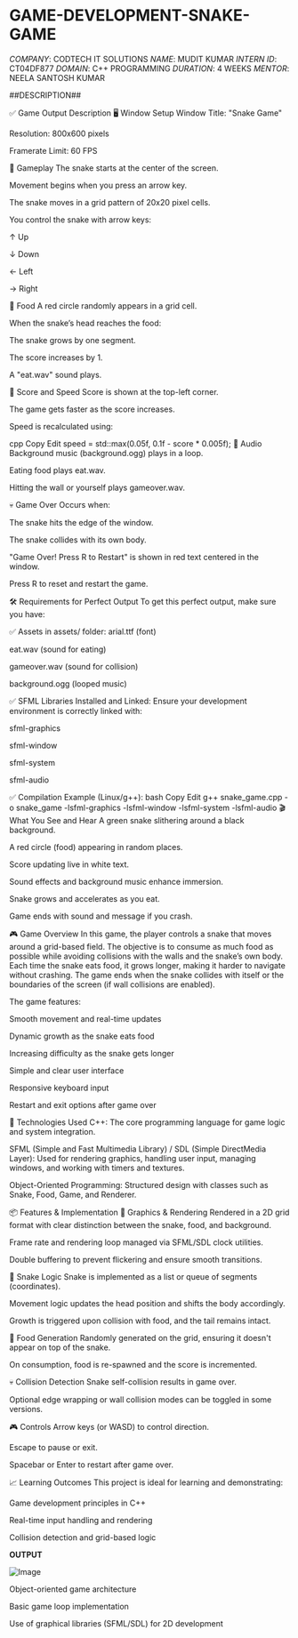 # GAME-DEVELOPMENT-SNAKE-GAME #
*COMPANY*: CODTECH IT SOLUTIONS
*NAME*: MUDIT KUMAR
*INTERN ID*: CT04DF877
*DOMAIN*: C++ PROGRAMMING
*DURATION*: 4 WEEKS
*MENTOR*: NEELA SANTOSH KUMAR

##DESCRIPTION## 

✅ Game Output Description
🖥️ Window Setup
Window Title: "Snake Game"

Resolution: 800x600 pixels

Framerate Limit: 60 FPS

🐍 Gameplay
The snake starts at the center of the screen.

Movement begins when you press an arrow key.

The snake moves in a grid pattern of 20x20 pixel cells.

You control the snake with arrow keys:

↑ Up

↓ Down

← Left

→ Right

🍎 Food
A red circle randomly appears in a grid cell.

When the snake’s head reaches the food:

The snake grows by one segment.

The score increases by 1.

A "eat.wav" sound plays.

🧠 Score and Speed
Score is shown at the top-left corner.

The game gets faster as the score increases.

Speed is recalculated using:

cpp
Copy
Edit
speed = std::max(0.05f, 0.1f - score * 0.005f);
🎵 Audio
Background music (background.ogg) plays in a loop.

Eating food plays eat.wav.

Hitting the wall or yourself plays gameover.wav.

💀 Game Over
Occurs when:

The snake hits the edge of the window.

The snake collides with its own body.

"Game Over! Press R to Restart" is shown in red text centered in the window.

Press R to reset and restart the game.

🛠️ Requirements for Perfect Output
To get this perfect output, make sure you have:

✅ Assets in assets/ folder:
arial.ttf (font)

eat.wav (sound for eating)

gameover.wav (sound for collision)

background.ogg (looped music)

✅ SFML Libraries Installed and Linked:
Ensure your development environment is correctly linked with:

sfml-graphics

sfml-window

sfml-system

sfml-audio

✅ Compilation Example (Linux/g++):
bash
Copy
Edit
g++ snake_game.cpp -o snake_game -lsfml-graphics -lsfml-window -lsfml-system -lsfml-audio
🎬 What You See and Hear
A green snake slithering around a black background.

A red circle (food) appearing in random places.

Score updating live in white text.

Sound effects and background music enhance immersion.

Snake grows and accelerates as you eat.

Game ends with sound and message if you crash.



🎮 Game Overview
In this game, the player controls a snake that moves around a grid-based field. The objective is to consume as much food as possible while avoiding collisions with the walls and the snake’s own body. Each time the snake eats food, it grows longer, making it harder to navigate without crashing. The game ends when the snake collides with itself or the boundaries of the screen (if wall collisions are enabled).

The game features:

Smooth movement and real-time updates

Dynamic growth as the snake eats food

Increasing difficulty as the snake gets longer

Simple and clear user interface

Responsive keyboard input

Restart and exit options after game over

🧰 Technologies Used
C++: The core programming language for game logic and system integration.

SFML (Simple and Fast Multimedia Library) / SDL (Simple DirectMedia Layer): Used for rendering graphics, handling user input, managing windows, and working with timers and textures.

Object-Oriented Programming: Structured design with classes such as Snake, Food, Game, and Renderer.

📦 Features & Implementation
🎨 Graphics & Rendering
Rendered in a 2D grid format with clear distinction between the snake, food, and background.

Frame rate and rendering loop managed via SFML/SDL clock utilities.

Double buffering to prevent flickering and ensure smooth transitions.

🐍 Snake Logic
Snake is implemented as a list or queue of segments (coordinates).

Movement logic updates the head position and shifts the body accordingly.

Growth is triggered upon collision with food, and the tail remains intact.

🍎 Food Generation
Randomly generated on the grid, ensuring it doesn't appear on top of the snake.

On consumption, food is re-spawned and the score is incremented.

💀 Collision Detection
Snake self-collision results in game over.

Optional edge wrapping or wall collision modes can be toggled in some versions.

🎮 Controls
Arrow keys (or WASD) to control direction.

Escape to pause or exit.

Spacebar or Enter to restart after game over.

📈 Learning Outcomes
This project is ideal for learning and demonstrating:

Game development principles in C++

Real-time input handling and rendering

Collision detection and grid-based logic


**OUTPUT**

![Image](https://github.com/user-attachments/assets/6da3fded-21e5-46de-9296-db778b6320fa)

Object-oriented game architecture

Basic game loop implementation

Use of graphical libraries (SFML/SDL) for 2D development
